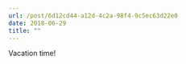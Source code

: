 ```yaml
---
url: /post/6d12cd44-a12d-4c2a-98f4-9c5ec63d22e0
date: 2018-06-29
title: ""
---
```


Vacation time! 
